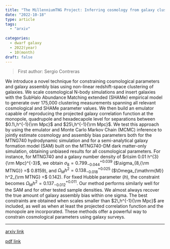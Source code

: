 ```yaml
---
title: "The MillenniumTNG Project: Inferring cosmology from galaxy clustering with accelerated N-body scaling and subhalo abundance matching"
date: "2022-10-18"
type: article
tags:
  - "arxiv"
  
categories:
  - dwarf galaxy
  - 2022(year)
  - 10(month)
draft: false
---
```

> First author: Sergio Contreras

 We introduce a novel technique for constraining cosmological parameters and
galaxy assembly bias using non-linear redshift-space clustering of galaxies. We
scale cosmological N-body simulations and insert galaxies with the SubHalo
Abundance Matching extended (SHAMe) empirical model to generate over 175,000
clustering measurements spanning all relevant cosmological and SHAMe parameter
values. We then build an emulator capable of reproducing the projected galaxy
correlation function at the monopole, quadrupole and hexadecapole level for
separations between $0.1\,h^{-1}{\rm Mpc}$ and $25\,h^{-1}{\rm Mpc}$. We test
this approach by using the emulator and Monte Carlo Markov Chain (MCMC)
inference to jointly estimate cosmology and assembly bias parameters both for
the MTNG740 hydrodynamic simulation and for a semi-analytical galaxy formation
model (SAM) built on the MTNG740-DM dark matter-only simulation, obtaining
unbiased results for all cosmological parameters. For instance, for MTNG740 and
a galaxy number density of $n\sim 0.01 h^{3}{\rm Mpc}^{-3}$, we obtain
$\sigma_{8}=0.799^{+0.039}_{-0.044}$ ($\sigma_{8,{\rm MTNG}} =$ 0.8159), and
$\Omega_\mathrm{M}h^2= 0.138^{+ 0.025}_{- 0.018}$ ($\Omega_{\mathrm{M}}
h^2_{\rm MTNG} =$ 0.142). For fixed Hubble parameter ($h$), the constraint
becomes $\Omega_\mathrm{M}h^2= 0.137^{+ 0.011}_{- 0.012}$. Our method performs
similarly well for the SAM and for other tested sample densities. We almost
always recover the true amount of galaxy assembly bias within one sigma. The
best constraints are obtained when scales smaller than $2\,h^{-1}{\rm Mpc}$ are
included, as well as when at least the projected correlation function and the
monopole are incorporated. These methods offer a powerful way to constrain
cosmological parameters using galaxy surveys.

---
[arxiv link](http://arxiv.org/abs/2210.10075v1)

[pdf link](http://arxiv.org/pdf/2210.10075v1)